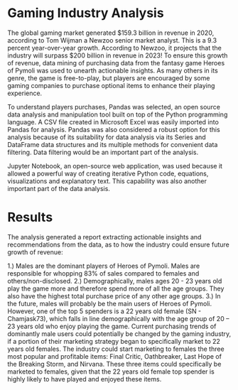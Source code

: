# Gaming Industry Analysis

The global gaming market generated $159.3 billion in revenue in 2020, according to Tom Wijman a Newzoo senior market analyst. This is a 9.3 percent year-over-year growth. According to Newzoo, it projects that the industry will surpass $200 billion in revenue in 2023! To ensure this growth of revenue, data mining of purchasing data from the fantasy game Heroes of Pymoli was used to unearth actionable insights. As many others in its genre, the game is free-to-play, but players are encouraged by some gaming companies to purchase optional items to enhance their playing experience. 

To understand players purchases, Pandas was selected, an open source data analysis and manipulation tool built on top of the Python programming language. A CSV file created in Microsoft Excel was easily imported into Pandas for analysis. Pandas was also considered a robust option for this analysis because of its suitability for data analysis via its Series and DataFrame data structures and its multiple methods for convenient data filtering. Data filtering would be an important part of the analysis. 

Jupyter Notebook, an open-source web application, was used because it allowed a powerful way of creating iterative Python code, equations, visualizations and explanatory text. This capability was also another important part of the data analysis. 

# Results

The analysis generated a report extracting actionable insights and recommendations from the data, as to how the industry could ensure future growth of revenue:
 
1.)	Males are the dominant players of Heroes of Pymoli. Males are responsible for whopping 83% of sales compared to females and others/non-disclosed.
2.)	Demographically, males ages 20 - 23 years old play the game more and therefore spend more of all the age groups. They also have the highest total purchase price of any other age groups.
3.)	In the future, males will probably be the main users of Heroes of Pymoli. However, one of the top 5 spenders is a 22 years old female (SN - Chamjask73), which falls in line demographically with the age group of 20 – 23 years old who enjoy playing the game. Current purchasing trends of dominantly male users could potentially be changed by the gaming industry, if a portion of their marketing strategy began to specifically market to 22 years old females. The industry could start marketing to females the three most popular and profitable items: Final Critic, Oathbreaker, Last Hope of the Breaking Storm, and Nirvana. These three items could specifically be marketed to females, given that the 22 years old female top spender is highly likely to have played and enjoyed these items.

